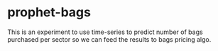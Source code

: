 # prophet-bags
This is an experiment to use time-series to predict number of bags purchased per sector so we can feed the results to bags pricing algo. 
